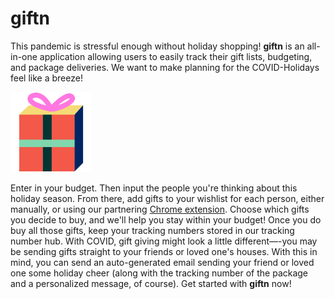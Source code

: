 # giftn

This pandemic is stressful enough without holiday shopping! **giftn** is an all-in-one application allowing users to easily track their gift lists, budgeting, and package deliveries. We want to make planning for the COVID-Holidays feel like a breeze!

![giftn Logo](/images/logo.png)

Enter in your budget. Then input the people you're thinking about this holiday season. From there, add gifts to your wishlist for each person, either manually, or using our partnering [Chrome extension](https://github.com/sathvi-k/giftn-chrome-ext). Choose which gifts you decide to buy, and we'll help you stay within your budget! Once you do buy all those gifts, keep your tracking numbers stored in our tracking number hub. With COVID, gift giving might look a little different—-you may be sending gifts straight to your friends or loved one's houses. With this in mind, you can send an auto-generated email sending your friend or loved one some holiday cheer (along with the tracking number of the package and a personalized message, of course). Get started with **giftn** now!
